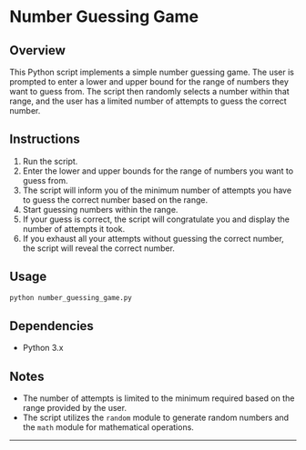 # Number Guessing Game

## Overview

This Python script implements a simple number guessing game. The user is prompted to enter a lower and upper bound for the range of numbers they want to guess from. The script then randomly selects a number within that range, and the user has a limited number of attempts to guess the correct number.

## Instructions

1. Run the script.
2. Enter the lower and upper bounds for the range of numbers you want to guess from.
3. The script will inform you of the minimum number of attempts you have to guess the correct number based on the range.
4. Start guessing numbers within the range.
5. If your guess is correct, the script will congratulate you and display the number of attempts it took.
6. If you exhaust all your attempts without guessing the correct number, the script will reveal the correct number.

## Usage

```bash
python number_guessing_game.py
```

## Dependencies

- Python 3.x

## Notes

- The number of attempts is limited to the minimum required based on the range provided by the user.
- The script utilizes the `random` module to generate random numbers and the `math` module for mathematical operations.

---
